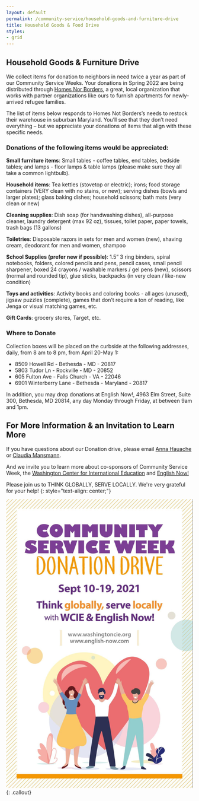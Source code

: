 ```yaml
---
layout: default
permalink: /community-service/household-goods-and-furniture-drive
title: Household Goods & Food Drive
styles:
- grid
---
```

<section markdown="1">

## Household Goods & Furniture Drive

We collect items for donation to neighbors in need twice a year as part of our Community Service Weeks. Your donations in Spring 2022 are being distributed through  [Homes Nor Borders](https://www.homesnotborders.org/), a great, local organization that works with partner organizations like ours to furnish apartments for newly-arrived refugee families.

The list of items below responds to Homes Not Borders’s needs to restock their warehouse in suburban Maryland. You’ll see that they don’t need everything – but we appreciate your donations of items that align with these specific needs.

### Donations of the following items would be appreciated:

**Small furniture items**: Small tables - coffee tables, end tables, bedside tables; and lamps - floor lamps & table lamps (please make sure they all take a common lightbulb).

**Household items**: Tea kettles (stovetop or electric); irons; food storage containers (VERY clean with no stains, or new); serving dishes (bowls and larger plates); glass baking dishes; household scissors; bath mats (very clean or new)

**Cleaning supplies**: Dish soap (for handwashing dishes), all-purpose cleaner, laundry detergent (max 92 oz), tissues, toilet paper, paper towels, trash bags (13 gallons)

**Toiletries**: Disposable razors in sets for men and women (new), shaving cream, deodorant for men and women, shampoo

**School Supplies (prefer new if possible)**: 1.5” 3 ring binders, spiral notebooks, folders, colored pencils and pens, pencil cases, small pencil sharpener, boxed 24 crayons / washable markers / gel pens (new), scissors (normal and rounded tip), glue sticks, backpacks (in very clean / like-new condition)

**Toys and activities**: Activity books and coloring books - all ages (unused), jigsaw puzzles (complete), games that don’t require a ton of reading, like Jenga or visual matching games, etc.

**Gift Cards**: grocery stores, Target, etc.

### Where to Donate

Collection boxes will be placed on the curbside at the following addresses, daily, from 8 am to 8 pm, from April 20-May 1:

- 8509 Howell Rd - Bethesda - MD - 20817
- 5803 Tudor Ln - Rockville - MD - 20852
- 605 Fulton Ave - Falls Church - VA - 22046
- 6901 Winterberry Lane - Bethesda - Maryland - 20817

In addition, you may drop donations at English Now!, 4963 Elm Street, Suite 300, Bethesda, MD 20814, any day Monday through Friday, at between 9am and 1pm.

## For More Information & an Invitation to Learn More

If you have questions about our Donation drive, please email [Anna Hauache](mailto:amghauache@hotmail.com) or [Claudia Mansmann](mailto:Claudia.mansmann@gmx.de).

And we invite you to learn more about co-sponsors of Community Service Week, the [Washington Center for International Education](https://washingtoncie.org/) and [English Now!](http://english-now.com/)

Please join us to THINK GLOBALLY, SERVE LOCALLY. We're very grateful for your help!
{: style="text-align: center;"}
</section>

![Donation Drive 2021](/assets/images/community-service-week/donation-drive-2021.jpg "Donation Drive 2021")
{: .callout}
